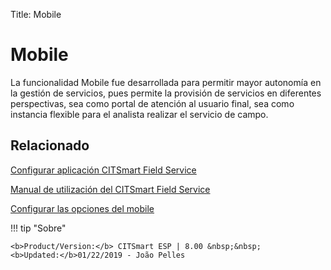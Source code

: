 Title: Mobile

# Mobile

La funcionalidad Mobile fue desarrollada para permitir mayor autonomía en la gestión de servicios, pues permite la provisión de servicios en diferentes perspectivas, sea como portal de atención al usuario final, sea como instancia flexible para el analista realizar el servicio de campo.


Relacionado
-----------

[Configurar aplicación CITSmart Field Service][1]

[Manual de utilización del CITSmart Field Service][2]

[Configurar las opciones del mobile][3]


[1]:/es-es/citsmart-esp-8/additional-features/mobile-and-field-service/field-service/configure-field-service-application.html
[2]:/es-es/citsmart-esp-8/additional-features/mobile-and-field-service/field-service/citsmart-field-service-manual.html
[3]:/es-es/citsmart-esp-8/additional-features/mobile-and-field-service/configuration/configure-mobile-options.html


!!! tip "Sobre"

    <b>Product/Version:</b> CITSmart ESP | 8.00 &nbsp;&nbsp;
    <b>Updated:</b>01/22/2019 - João Pelles  
